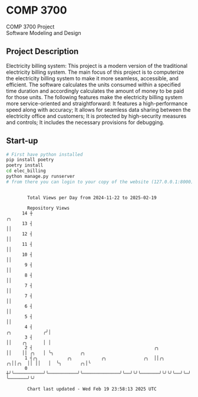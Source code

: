 # COMP 3700
COMP 3700 Project  
Software Modeling and Design
## Project Description
Electricity billing system: This project is a modern version of the traditional electricity billing system. The main focus of this project is to computerize the electricity billing system to make it more seamless, accessible, and efficient. The software calculates the units consumed within a specified time duration and accordingly calculates the amount of money to be paid for those units. The following features make the electricity billing system more service-oriented and straightforward: It features a high-performance speed along with accuracy; It allows for seamless data sharing between the electricity office and customers; It is protected by high-security measures and controls; It includes the necessary provisions for debugging.

## Start-up
```bash
# First have python installed
pip install poetry
poetry install
cd elec_billing
python manage.py runserver
# from there you can login to your copy of the website (127.0.0.1:8000), default creds are admin/admin
```

```

        Total Views per Day from 2024-11-22 to 2025-02-19

        Repository Views
      14 ┼                                                                          ╭╮
      13 ┤                                                                          ││
      12 ┤                                                                          ││
      11 ┤                                                                          ││
      10 ┤                                                                          ││
       9 ┤                                                                          ││
       8 ┤                                                                          ││
       7 ┤                                                                          ││
       7 ┤                                                                          ││
       6 ┤                                                                          ││
       5 ┤                                                                          ││
       4 ┤                                                           ╭╮            ╭╯│
       3 ┤                                                           ││    ╭╮      │ │
       2 ┤                                              ╭╮           ││    ││ ╭╮   │ ╰╮          ╭╮
       1 ┤╭╮           ╭╮           ╭╮              ╭╮  ││╭╮       ╭╮││╭╮  ││ ││   │  ╰╮       ╭╮│╰
       0 ┼╯╰───────────╯╰───────────╯╰──────────────╯╰──╯╰╯╰───────╯╰╯╰╯╰──╯╰─╯╰───╯   ╰───────╯╰╯

        Chart last updated - Wed Feb 19 23:58:13 2025 UTC
        
```
